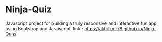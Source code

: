 # Ninja-Quiz
Javascript project for building a truly responsive and interactive fun app using Bootstrap and Javascript.
link : https://akhilkmr78.github.io/Ninja-Quiz/
